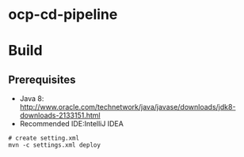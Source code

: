 # ocp-cd-pipeline

# Build
## Prerequisites
- Java 8: http://www.oracle.com/technetwork/java/javase/downloads/jdk8-downloads-2133151.html
- Recommended IDE:IntelliJ IDEA

```
# create setting.xml
mvn -c settings.xml deploy
```

